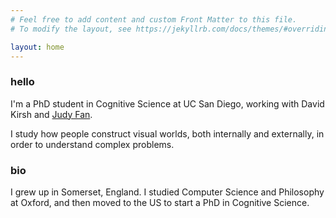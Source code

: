 ```yaml
---
# Feel free to add content and custom Front Matter to this file.
# To modify the layout, see https://jekyllrb.com/docs/themes/#overriding-theme-defaults

layout: home
---
```


### hello

I'm a PhD student in Cognitive Science at UC San Diego, working with David Kirsh and [Judy Fan](https://cogtoolslab.github.io/).

I study how people construct visual worlds, both internally and externally, in order to understand complex problems.

### bio

I grew up in Somerset, England. I studied Computer Science and Philosophy at Oxford, and then moved to the US to start a PhD in Cognitive Science.

<!-- 
I flirted with the idea of art school, but decided that ideas needed to go into my brain before anything meaningful would come out. I studied computer science and philosophy at Oxford, and discovered that minds exist (sort of). I thought that studying them would be cool, so moved to the US to start a PhD in cognitive science. -->

<!-- 
```python

will = Human(male,)

will.location = Somerset
for age in range(4,19):
    will.learn()

will.location = Oxford
for age in range(19,22):
    will.learn(cs)
    will.learn(philosophy)

will.location = San Diego
for age in range(23,):
    will.be_a_young_researcher()

``` -->